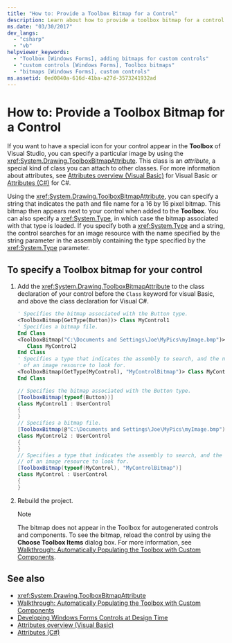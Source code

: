 ```yaml
---
title: "How to: Provide a Toolbox Bitmap for a Control"
description: Learn about how to provide a toolbox bitmap for a control in Windows Forms by using the ToolboxBitmapAttribute class.
ms.date: "03/30/2017"
dev_langs:
  - "csharp"
  - "vb"
helpviewer_keywords:
  - "Toolbox [Windows Forms], adding bitmaps for custom controls"
  - "custom controls [Windows Forms], Toolbox bitmaps"
  - "bitmaps [Windows Forms], custom controls"
ms.assetid: 0ed0840a-616d-41ba-a27d-3573241932ad
---
```

# How to: Provide a Toolbox Bitmap for a Control

If you want to have a special icon for your control appear in the **Toolbox** of Visual Studio, you can specify a particular image by using the <xref:System.Drawing.ToolboxBitmapAttribute>. This class is an *attribute*, a special kind of class you can attach to other classes. For more information about attributes, see [Attributes overview (Visual Basic)](/dotnet/visual-basic/programming-guide/concepts/attributes/index) for Visual Basic or [Attributes (C#)](/dotnet/csharp/programming-guide/concepts/attributes/index) for C#.

Using the <xref:System.Drawing.ToolboxBitmapAttribute>, you can specify a string that indicates the path and file name for a 16 by 16 pixel bitmap. This bitmap then appears next to your control when added to the **Toolbox**. You can also specify a <xref:System.Type>, in which case the bitmap associated with that type is loaded. If you specify both a <xref:System.Type> and a string, the control searches for an image resource with the name specified by the string parameter in the assembly containing the type specified by the <xref:System.Type> parameter.

## To specify a Toolbox bitmap for your control

1. Add the <xref:System.Drawing.ToolboxBitmapAttribute> to the class declaration of your control before the `Class` keyword for visual Basic, and above the class declaration for Visual C#.

    ```vb
    ' Specifies the bitmap associated with the Button type.
    <ToolboxBitmap(GetType(Button))> Class MyControl1
    ' Specifies a bitmap file.
    End Class
    <ToolboxBitmap("C:\Documents and Settings\Joe\MyPics\myImage.bmp")> _
       Class MyControl2
    End Class
    ' Specifies a type that indicates the assembly to search, and the name
    ' of an image resource to look for.
    <ToolboxBitmap(GetType(MyControl), "MyControlBitmap")> Class MyControl
    End Class
    ```

    ```csharp
    // Specifies the bitmap associated with the Button type.
    [ToolboxBitmap(typeof(Button))]
    class MyControl1 : UserControl
    {
    }
    // Specifies a bitmap file.
    [ToolboxBitmap(@"C:\Documents and Settings\Joe\MyPics\myImage.bmp")]
    class MyControl2 : UserControl
    {
    }
    // Specifies a type that indicates the assembly to search, and the name
    // of an image resource to look for.
    [ToolboxBitmap(typeof(MyControl), "MyControlBitmap")]
    class MyControl : UserControl
    {
    }
    ```

2. Rebuild the project.

    > [!NOTE]
    > The bitmap does not appear in the Toolbox for autogenerated controls and components. To see the bitmap, reload the control by using the **Choose Toolbox Items** dialog box. For more information, see [Walkthrough: Automatically Populating the Toolbox with Custom Components](walkthrough-automatically-populating-the-toolbox-with-custom-components.md).

## See also

- <xref:System.Drawing.ToolboxBitmapAttribute>
- [Walkthrough: Automatically Populating the Toolbox with Custom Components](walkthrough-automatically-populating-the-toolbox-with-custom-components.md)
- [Developing Windows Forms Controls at Design Time](developing-windows-forms-controls-at-design-time.md)
- [Attributes overview (Visual Basic)](/dotnet/visual-basic/programming-guide/concepts/attributes/index)
- [Attributes (C#)](/dotnet/csharp/programming-guide/concepts/attributes/index)
